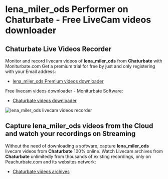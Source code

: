 # lena_miler_ods Performer on Chaturbate - Free LiveCam videos downloader

## Chaturbate Live Videos Recorder

Monitor and record livecam videos of **lena_miler_ods** from **Chaturbate** with Moniturbate.com
Get a premium trial for free by just and only registering with your Email address:
* [lena_miler_ods Premium videos downloader](https://moniturbate.com/request-demo-licence-key.html)

Free livecam videos downloader - Moniturbate Software:
* [Chaturbate videos downloader](https://moniturbate.com/moniturbate-download-software.html)

![lena_miler_ods livecam videos recorder](https://peachurnet.com/templates/moniturbate-software.png)


## Capture lena_miler_ods videos from the Cloud and watch your recordings on Streaming

Without the need of downloading a software, capture **lena_miler_ods** livecam videos from **Chaturbate** 100% online.
Watch Livecam archives from **Chaturbate** unlimitedly from thousands of existing recordings, only on Peachurbate.com and its websites network:
* [Chaturbate videos archives](https://peachurnet.com/)
